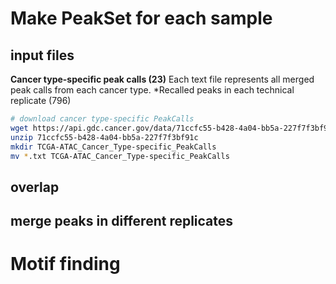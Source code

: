 # Make PeakSet for each sample
## input files
**Cancer type-specific peak calls (23)**
Each text file represents all merged peak calls from each cancer type. 
*Recalled peaks in each technical replicate (796)
```bash
# download cancer type-specific PeakCalls
wget https://api.gdc.cancer.gov/data/71ccfc55-b428-4a04-bb5a-227f7f3bf91c
unzip 71ccfc55-b428-4a04-bb5a-227f7f3bf91c
mkdir TCGA-ATAC_Cancer_Type-specific_PeakCalls
mv *.txt TCGA-ATAC_Cancer_Type-specific_PeakCalls
```
## overlap
## merge peaks in different replicates
# Motif finding

<!--stackedit_data:
eyJoaXN0b3J5IjpbNjQ4OTgxODc2LC0yMDUyMjcwMzEyLDE0NT
QwOTM2MzcsLTE1MTkzODI0MTYsLTM0MjE2MzcxLC0xOTUxMDQz
MDI3XX0=
-->